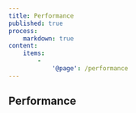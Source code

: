 ```yaml
---
title: Performance
published: true
process:
    markdown: true
content:
    items:
        -
            '@page': /performance
---
```


## Performance
